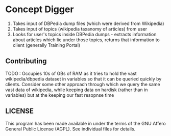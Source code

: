 Concept Digger
====================

1. Takes input of DBPedia dump files (which were derived from Wikipedia)
2. Takes input of topics (wikipedia taxanomy of articles) from user
3. Looks for user's topics inside DBPedia dumps - extracts information about articles which lie under those topics, returns that information to client (generally Training Portal)


## Contributing ##

TODO : Occupies 10s of GBs of RAM as it tries to hold the vast wikipedia/dbpedia dataset in variables so that it can be queried quickly by clients. Consider some other approach through which we query the same vast data of wikipedia, while keeping data on hardisk (rather than in variables) but at the keeping our fast resopnse time


## LICENSE ##

This program has been made available in under the terms of the GNU Affero General Public License (AGPL). See individual files for details.
